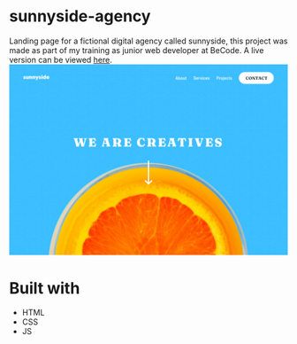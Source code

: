# sunnyside-agency
Landing page for a fictional digital agency called sunnyside, this project was made as part of my training as junior web developer at BeCode.
A live version can be viewed [here](https://voltsn.github.io/sunnyside-agency/).
![screenshot](./screenshot.png)

# Built with
- HTML
- CSS
- JS
